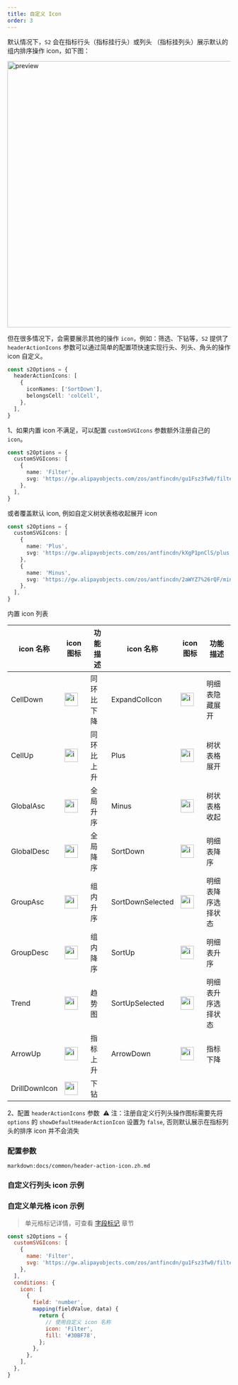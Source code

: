 ```yaml
---
title: 自定义 Icon
order: 3
---
```


默认情况下，`S2` 会在指标行头（指标挂行头）或列头 （指标挂列头）展示默认的组内排序操作 icon，如下图：

<img src="https://gw.alipayobjects.com/mdn/rms_56cbb2/afts/img/A*kV8gR555SxgAAAAAAAAAAAAAARQnAQ" width="600" alt="preview" />

但在很多情况下，会需要展示其他的操作 `icon`，例如：筛选、下钻等，`S2` 提供了 `headerActionIcons` 参数可以通过简单的配置项快速实现行头、列头、角头的操作 icon 自定义。

```ts
const s2Options = {
  headerActionIcons: [
    {
      iconNames: ['SortDown'],
      belongsCell: 'colCell',
    },
  ],
}
```

1、如果内置 icon 不满足，可以配置 `customSVGIcons` 参数额外注册自己的 `icon`。

```ts
const s2Options = {
  customSVGIcons: [
    {
      name: 'Filter',
      svg: 'https://gw.alipayobjects.com/zos/antfincdn/gu1Fsz3fw0/filter%26sort_filter.svg',
    },
  ],
}
```

或者覆盖默认 icon, 例如自定义树状表格收起展开 icon

``` ts
const s2Options = {
  customSVGIcons: [
    {
      name: 'Plus',
      svg: 'https://gw.alipayobjects.com/zos/antfincdn/kXgP1pnClS/plus.svg',
    },
    {
      name: 'Minus',
      svg: 'https://gw.alipayobjects.com/zos/antfincdn/2aWYZ7%26rQF/minus-circle.svg',
    },
  ],
}

```

内置 icon 列表

| icon 名称     | icon 图标                                                                                                                      | 功能描述   | icon 名称        | icon 图标                                                                                                                      | 功能描述           |
| ------------- | ------------------------------------------------------------------------------------------------------------------------------ | ---------- | ---------------- | ------------------------------------------------------------------------------------------------------------------------------ | ------------------ |
| CellDown      | <img alt="icon" src="https://intranetproxy.alipay.com/skylark/lark/0/2021/png/315626/1632471683806-41687600-9f55-49f7-8210-25c438b8152e.png" height=30> | 同环比下降 | ExpandColIcon    | <img alt="icon" src="https://intranetproxy.alipay.com/skylark/lark/0/2021/png/315626/1632472462583-40f32d2a-0a26-4e4f-8ebf-39603c3b8939.png" height=30> | 明细表隐藏展开     |
| CellUp        | <img alt="icon" src="https://intranetproxy.alipay.com/skylark/lark/0/2021/png/315626/1632471716079-9bc714c4-0b4e-4176-a2b9-d620251d30d6.png" height=30> | 同环比上升 | Plus             | <img alt="icon" src="https://intranetproxy.alipay.com/skylark/lark/0/2021/png/315626/1632475581023-4a53ecff-942c-45ff-8dc5-1c5b08e7b157.png" height=30> | 树状表格展开       |
| GlobalAsc     | <img alt="icon" src="https://intranetproxy.alipay.com/skylark/lark/0/2021/png/315626/1632471780679-5a7ee62d-73be-4713-945d-6b03f2786e8d.png" height=30> | 全局升序   | Minus      | <img alt="icon" src="https://gw.alipayobjects.com/zos/antfincdn/dKGwptOOB9/34d9064e-eaee-4160-ad84-a08f4ef1fee4.png" height=30> | 树状表格收起       |
| GlobalDesc    | <img alt="icon" src="https://intranetproxy.alipay.com/skylark/lark/0/2021/png/315626/1632471882478-bdbe6981-ce4b-4082-b6ad-f13577329147.png" height=30> | 全局降序   | SortDown         | <img alt="icon" src="https://intranetproxy.alipay.com/skylark/lark/0/2021/png/315626/1632473030451-4aed635f-d192-470b-91e6-5bfed9fac595.png" height=30> | 明细表降序         |
| GroupAsc      | <img alt="icon" src="https://intranetproxy.alipay.com/skylark/lark/0/2021/png/315626/1632471962652-722d8fec-9bee-4a85-9cc1-ac4f51f483c6.png" height=30> | 组内升序   | SortDownSelected | <img alt="icon" src="https://intranetproxy.alipay.com/skylark/lark/0/2021/png/315626/1632472951651-80c2949e-7b03-4a64-a283-1c4e37fc5e60.png" height=30> | 明细表降序选择状态 |
| GroupDesc     | <img alt="icon" src="https://intranetproxy.alipay.com/skylark/lark/0/2021/png/315626/1632472173126-d751f07a-10c4-44fb-a916-362f2ba611e6.png" height=30> | 组内降序   | SortUp           | <img alt="icon" src="https://intranetproxy.alipay.com/skylark/lark/0/2021/png/315626/1632473083059-12d7b39e-1a59-4584-b2f6-4608ee9e04fb.png" height=30> | 明细表升序         |
| Trend         | <img alt="icon" src="https://intranetproxy.alipay.com/skylark/lark/0/2021/png/315626/1632473312620-593aeff4-c618-4b2e-bc26-136a751efff9.png" height=30> | 趋势图     | SortUpSelected   | <img alt="icon" src="https://intranetproxy.alipay.com/skylark/lark/0/2021/png/315626/1632473154460-1a7c66bc-7f3f-4c46-a6e1-a586d566b94c.png" height=30> | 明细表升序选择状态 |
| ArrowUp       | <img alt="icon" src="https://gw.alipayobjects.com/zos/antfincdn/g9lTlN2xG/84042923-69b2-4ccc-89b4-1b2b5aa45d68.png" height=30>                          | 指标上升   |ArrowDown        | <img alt="icon" src="https://gw.alipayobjects.com/zos/antfincdn/OjQEFxclz/c7f5cce0-16e4-4522-987a-ae21ab9f24fa.png" height=30>                    | 指标下降           |
| DrillDownIcon | <img alt="icon" src="https://intranetproxy.alipay.com/skylark/lark/0/2021/png/315626/1632473411428-4959bde8-ead3-4c81-921d-26035bee21ae.png" height=30> | 下钻       |                  |                                                                                                                                |                    |

2、配置 `headerActionIcons` 参数
​
⚠️ 注：注册自定义行列头操作图标需要先将 `options` 的 `showDefaultHeaderActionIcon` 设置为 `false`, 否则默认展示在指标列头的排序 icon 并不会消失

### 配置参数

`markdown:docs/common/header-action-icon.zh.md`

### 自定义行列头 icon 示例

<playground path='custom/custom-icon/demo/custom-header-action-icon.tsx' rid='container' height='400'></playground>

### 自定义单元格 icon 示例

> 单元格标记详情，可查看 [字段标记](/zh/docs/manual/basic/conditions) 章节

```javascript
const s2Options = {
  customSVGIcons: [
    {
      name: 'Filter',
      svg: 'https://gw.alipayobjects.com/zos/antfincdn/gu1Fsz3fw0/filter%26sort_filter.svg',
    },
  ],
  conditions: {
    icon: [
      {
        field: 'number',
        mapping(fieldValue, data) {
          return {
            // 使用自定义 icon 名称
            icon: 'Filter',
            fill: '#30BF78',
          };
        },
      },
    ],
  },
}
```

<playground path='custom/custom-icon/demo/custom-data-cell-icon.tsx' rid='customDataCellIcon' height='400'></playground>
